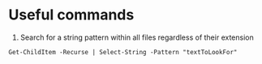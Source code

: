 # Useful commands
1. Search for a string pattern within all files regardless of their extension
```
Get-ChildItem -Recurse | Select-String -Pattern "textToLookFor"
```